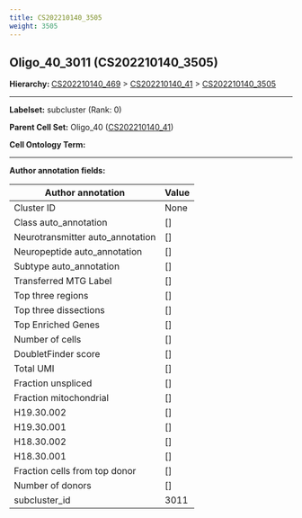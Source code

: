 ```yaml
---
title: CS202210140_3505
weight: 3505
---
```

## Oligo_40_3011 (CS202210140_3505)
<b>Hierarchy: </b>
[CS202210140_469](../CS202210140_469) >
[CS202210140_41](../CS202210140_41) >
[CS202210140_3505](../CS202210140_3505)

---


**Labelset:** subcluster (Rank: 0)

**Parent Cell Set:** Oligo_40 ([CS202210140_41](../CS202210140_41))



**Cell Ontology Term:** 

[MARKER GENES.]: #


---

[TRANSFERRED ANNOTATIONS.]: #


[AUTHOR ANNOTATION FIELDS.]: #


**Author annotation fields:**

| Author annotation | Value |
|-------------------|-------|
|Cluster ID|None|
|Class auto_annotation|[]|
|Neurotransmitter auto_annotation|[]|
|Neuropeptide auto_annotation|[]|
|Subtype auto_annotation|[]|
|Transferred MTG Label|[]|
|Top three regions|[]|
|Top three dissections|[]|
|Top Enriched Genes|[]|
|Number of cells|[]|
|DoubletFinder score|[]|
|Total UMI|[]|
|Fraction unspliced|[]|
|Fraction mitochondrial|[]|
|H19.30.002|[]|
|H19.30.001|[]|
|H18.30.002|[]|
|H18.30.001|[]|
|Fraction cells from top donor|[]|
|Number of donors|[]|
|subcluster_id|3011|
